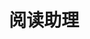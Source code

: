 ---
title: 阅读助理
description: 阅读书籍时我们可能不理解书本中的概念，又或者想要快速找到某个问题的回答。阅读助理可以帮助你解决这些问题。阅读助理使用 Azure OpenAI Ada 模型对全书进行embedding，并使用 LangChain 语言链技术对书籍中的概念进行链接，让你可以快速找到你想要的信息。
cover: "./reading-copilot.png"
projectType: 黑客松
productType: Web App
technologies: 
    - Next.js
    - FAISS
    - LangChain
    - GPT-3.5
    - Azure
teamMembers:
    - Wenwei Lin
    - zR
roles:
    - 产品设计
    - 前端开发
start: 2023-08
end: 2023-08
githubRepo: https://github.com/wenwei-lin/book-copilot-AISkillChallenge
liveDemo: https://wonderful-sea-0b60a9b00.3.azurestaticapps.net/
---